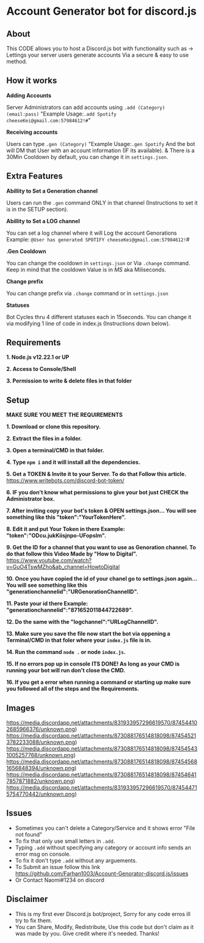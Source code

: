 # Account Generator bot for discord.js

## About
This CODE allows you to host a Discord.js bot with functionality such as -> Lettings your server users generate accounts Via a secure & easy to use method.

## How it works

**Adding Accounts**

Server Administrators can add accounts using `.add (Category) (email:pass)` "Example Usage:`.add Spotify cheeseKei@gmail.com:57984612!#`"

**Receiving accounts**

Users can type `.gen (Category)` "Example Usage:`.gen Spotify` And the bot will DM that User with an account information (IF its available).
& There is a 30Min Cooldown by default, you can change it in `settings.json`.

## Extra Features

**Abillity to Set a Generation channel**

Users can run the `.gen` command ONLY in that channel (Instructions to set it is in the SETUP section).

**Abillity to Set a LOG channel**

You can set a log channel where it will Log the account Genorations Example: `@User has generated SPOTIFY cheeseKei@gmail.com:57984612!`#

**.Gen Cooldown**

You can change the cooldown in `settings.json` or Via `.change` command.
Keep in mind that the cooldown Value is in *MS* aka Miliseconds.

**Change prefix**

You can change prefix via `.change` command or in `settings.json`

**Statuses**

Bot Cycles thru 4 different statuses each in 15seconds. You can change it via modifying 1 line of code in index.js (Instructions down below).

## Requirements
**1. Node.js v12.22.1 or UP**

**2. Access to Console/Shell**

**3. Permission to write & delete files in that folder**

## Setup

**MAKE SURE YOU MEET THE REQUIREMENTS**

**1. Download or clone this repository.**

**2. Extract the files in a folder.**

**3. Open a terminal/CMD in that folder.**

**4. Type `npm i` and it will install all the dependencies.**

**5. Get a TOKEN & Invite it to your Server. To do that Follow this article.** https://www.writebots.com/discord-bot-token/ 

**6. IF you don't know what permissions to give your bot just CHECK the Administrator box.**

**7. After inviting copy your bot's token & OPEN settings.json... You will see something like this "token":"YourTokenHere".**

**8. Edit it and put Your Token in there Example: "token":"ODcu.jukKiisjnpo-UFopslm".**

**9. Get the ID for a channel that you want to use as Genoration channel. To do that follow this Video Made by "How to Digital".** https://www.youtube.com/watch?v=GuO4TswMZho&ab_channel=HowtoDigital

**10. Once you have copied the id of your chanel go to settings.json again... You will see something like this "generationchannelid":"URGenorationChannelID".**

**11. Paste your id there Example: "generationchannelid":"871652011844722689".**

**12. Do the same with the "logchannel":"URLogChannelID".**

**13. Make sure you save the file now start the bot via oppening a Terminal/CMD in that foler where your `index.js` file is in.**

**14. Run the command `node .` or node `index.js`.**

**15. If no errors pop up in console ITS DONE! As long as your CMD is running your bot will run don't close the CMD.**

**16. If you get a error when running a command or starting up make sure you followed all of the steps and the Requirements.** 

## Images
https://media.discordapp.net/attachments/831933957296619570/874544102685966376/unknown.png)
https://media.discordapp.net/attachments/873088176514818098/874545213782233088/unknown.png)
https://media.discordapp.net/attachments/873088176514818098/874545431005257768/unknown.png)
https://media.discordapp.net/attachments/873088176514818098/874545681656848394/unknown.png)
https://media.discordapp.net/attachments/873088176514818098/874546417857871882/unknown.png)
https://media.discordapp.net/attachments/831933957296619570/874544715754770442/unknown.png)

## Issues

- Sometimes you can't delete a Category/Service and it shows error "File not found"
- To fix that only use small letters in `.add`.
- Typing `.add` without specifying any category or account info sends an error msg on console.
- To fix it don't type `.add` without any arguements.
- To Submit an issue follow this link https://github.com/Farhan1003/Account-Genorator-discord.js/issues
- Or Contact Naomi#1234 on discord

## Disclaimer

- This is my first ever Discord.js bot/project, Sorry for any code erros ill try to fix them.
- You can Share, Modify, Redistribute, Use this code but don't claim as it was made by you. Give credit where it's needed. Thanks!

